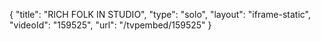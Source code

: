 {
    "title": "RICH FOLK IN STUDIO",
    "type": "solo",
    "layout": "iframe-static",
    "videoId": "159525",
    "url": "\/tvpembed\/159525"
}